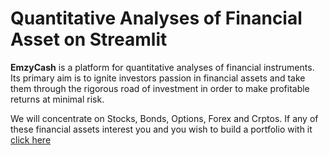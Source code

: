# Quantitative Analyses of Financial Asset on Streamlit
**EmzyCash** is a platform for quantitative analyses of financial instruments.
Its primary aim is to ignite investors passion in financial assets and take them through the rigorous road of investment
in order to make profitable returns at minimal risk.
 
We will concentrate on Stocks, Bonds, Options, Forex and Crptos. 
If any of these financial assets interest you and you wish to build a portfolio with it 
[click here](https://classiccollins-emzycash-investment-python-projects-b8lndg.streamlitapp.com "EmzyCash")

